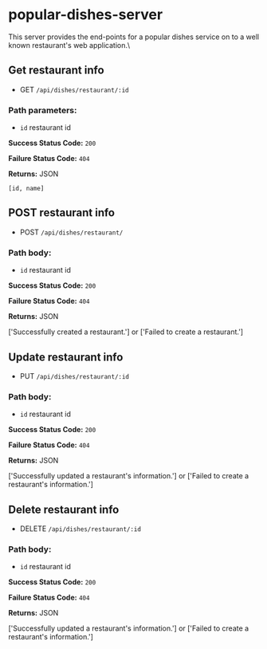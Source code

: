 # popular-dishes-server

This server provides the end-points for a popular dishes service on to a well known restaurant's web application.\\

## Get restaurant info

* GET ```/api/dishes/restaurant/:id```

### Path parameters:

* ```id``` restaurant id

**Success Status Code:** `200`

**Failure Status Code:** `404`

**Returns:** JSON

```[id, name]```


## POST restaurant info

* POST ```/api/dishes/restaurant/```

### Path body:

* ```id``` restaurant id

**Success Status Code:** `200`

**Failure Status Code:** `404`

**Returns:** JSON

['Successfully created a restaurant.'] or ['Failed to create a restaurant.']


## Update restaurant info

* PUT ```/api/dishes/restaurant/:id```

### Path body:

* ```id``` restaurant id

**Success Status Code:** `200`

**Failure Status Code:** `404`

**Returns:** JSON

['Successfully updated a restaurant's information.'] or ['Failed to create a restaurant's information.']


## Delete restaurant info

* DELETE ```/api/dishes/restaurant/:id```

### Path body:

* ```id``` restaurant id

**Success Status Code:** `200`

**Failure Status Code:** `404`

**Returns:** JSON

['Successfully updated a restaurant's information.'] or ['Failed to create a restaurant's information.']
